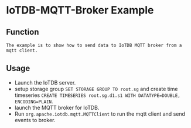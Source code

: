 <!--

    Licensed to the Apache Software Foundation (ASF) under one
    or more contributor license agreements.  See the NOTICE file
    distributed with this work for additional information
    regarding copyright ownership.  The ASF licenses this file
    to you under the Apache License, Version 2.0 (the
    "License"); you may not use this file except in compliance
    with the License.  You may obtain a copy of the License at

        http://www.apache.org/licenses/LICENSE-2.0

    Unless required by applicable law or agreed to in writing,
    software distributed under the License is distributed on an
    "AS IS" BASIS, WITHOUT WARRANTIES OR CONDITIONS OF ANY
    KIND, either express or implied.  See the License for the
    specific language governing permissions and limitations
    under the License.

-->
# IoTDB-MQTT-Broker Example

## Function
```
The example is to show how to send data to IoTDB MQTT broker from a mqtt client.
```

## Usage

* Launch the IoTDB server.
* setup storage group `SET STORAGE GROUP TO root.sg` and create time timeseries `CREATE TIMESERIES root.sg.d1.s1 WITH DATATYPE=DOUBLE, ENCODING=PLAIN`.
* launch the MQTT broker for IoTDB.
* Run `org.apache.iotdb.mqtt.MQTTClient` to run the mqtt client and send events to broker.
